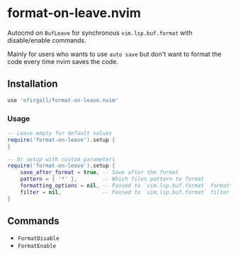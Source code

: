 # format-on-leave.nvim
Autocmd on `BufLeave` for synchronous `vim.lsp.buf.format` with disable/enable commands.

Mainly for users who wants to use `auto save` but don't want to format the code every time nvim saves the code.


## Installation
```lua
use 'ofirgall/format-on-leave.nvim'
```

### Usage
```lua
-- Leave empty for default values
require('format-on-leave').setup {
}

-- Or setup with custom parameters
require('format-on-leave').setup {
	save_after_format = true, -- Save after the format
	pattern = { '*' },        -- Which files pattern to format
	formatting_options = nil, -- Passed to `vim.lsp.buf.format` formatting_options
	filter = nil,             -- Passed to `vim.lsp.buf.format` filter
}
```

## Commands
* `FormatDisable`
* `FormatEnable`
